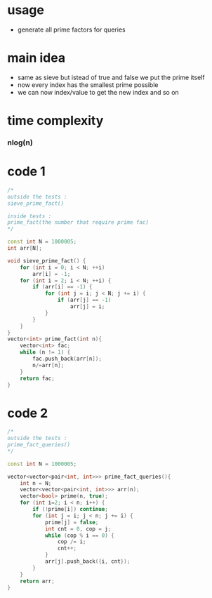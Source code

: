 # usage 

- generate all prime factors for queries

# main idea

- same as sieve but istead of true and false we put the prime itself
- now every index has the smallest prime possible
- we can now index/value to get the new index and so on

# time complexity
  ### nlog(n)

# code 1

```cpp
/*
outside the tests :
sieve_prime_fact()

inside tests :
prime_fact(the number that require prime fac)
*/

const int N = 1000005;
int arr[N];

void sieve_prime_fact() {
    for (int i = 0; i < N; ++i)
        arr[i] = -1;
    for (int i = 2; i < N; ++i) {
        if (arr[i] == -1) {
            for (int j = i; j < N; j += i) {
                if (arr[j] == -1)
                    arr[j] = i;
            }
        }
    }
}
vector<int> prime_fact(int n){
    vector<int> fac;
    while (n != 1) {
        fac.push_back(arr[n]);
        n/=arr[n];
    }
    return fac;
}
```

# code 2

```cpp
/*
outside the tests :
prime_fact_queries()
*/

const int N = 1000005;

vector<vector<pair<int, int>>> prime_fact_queries(){
    int n = N;
    vector<vector<pair<int, int>>> arr(n);
    vector<bool> prime(n, true);
    for (int i=2; i < n; i++) {
        if (!prime[i]) continue;
        for (int j = i; j < n; j += i) {
            prime[j] = false;
            int cnt = 0, cop = j;
            while (cop % i == 0) {
                cop /= i;
                cnt++;
            }
            arr[j].push_back({i, cnt});
        }
    }
    return arr;
}
```
